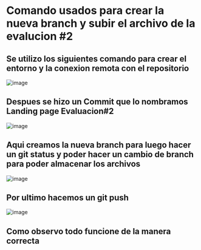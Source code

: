 # Comando usados para crear la nueva branch y subir el archivo de la evalucion #2 
## Se utilizo los siguientes comando para crear el entorno y la conexion remota con el repositorio 
![image](https://github.com/IsSact22/proweb_IsaacHung/assets/127360020/751de24d-5ccd-42c6-b7a5-dafcd1e494b2)

## Despues se hizo un Commit que lo nombramos Landing page Evaluacion#2
![image](https://github.com/IsSact22/proweb_IsaacHung/assets/127360020/6f094217-a936-49bb-acca-fd543f2ec91e)

## Aqui creamos la nueva branch para luego hacer un git status y poder hacer un cambio de branch para poder almacenar los archivos 
![image](https://github.com/IsSact22/proweb_IsaacHung/assets/127360020/24d3b894-f8e0-4743-b759-bb321407fd90)

## Por ultimo hacemos un git push 
![image](https://github.com/IsSact22/proweb_IsaacHung/assets/127360020/ad037666-72db-4bb0-bb97-998926fb2d41)

## Como observo todo funcione de la manera correcta 
